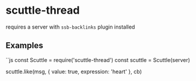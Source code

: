 # scuttle-thread

requires a server with `ssb-backlinks` plugin installed

## Examples

``js
const Scuttle = require('scuttle-thread')
const scuttle = Scuttle(server)

scuttle.like(msg, { value: true, expression: 'heart' }, cb)
```
